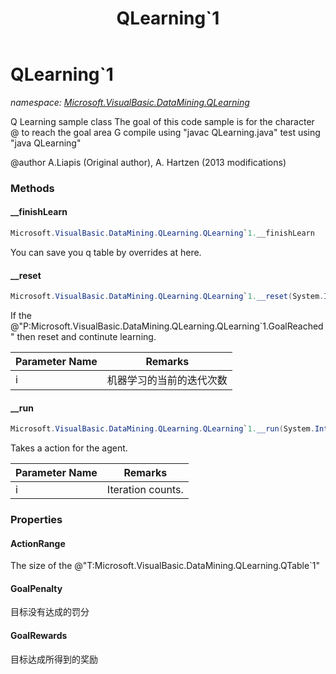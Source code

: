 ﻿---
title: QLearning`1
---

# QLearning`1
_namespace: [Microsoft.VisualBasic.DataMining.QLearning](N-Microsoft.VisualBasic.DataMining.QLearning.html)_

Q Learning sample class The goal of this code sample is for the character @ to reach the goal area G
 compile using "javac QLearning.java" 
 test using "java QLearning" 
 
 @author A.Liapis (Original author), A. Hartzen (2013 modifications)



### Methods

#### __finishLearn
```csharp
Microsoft.VisualBasic.DataMining.QLearning.QLearning`1.__finishLearn
```
You can save you q table by overrides at here.

#### __reset
```csharp
Microsoft.VisualBasic.DataMining.QLearning.QLearning`1.__reset(System.Int32)
```
If the @"P:Microsoft.VisualBasic.DataMining.QLearning.QLearning`1.GoalReached" then reset and continute learning.

|Parameter Name|Remarks|
|--------------|-------|
|i|机器学习的当前的迭代次数|


#### __run
```csharp
Microsoft.VisualBasic.DataMining.QLearning.QLearning`1.__run(System.Int32)
```
Takes a action for the agent.

|Parameter Name|Remarks|
|--------------|-------|
|i|Iteration counts.|



### Properties

#### ActionRange
The size of the @"T:Microsoft.VisualBasic.DataMining.QLearning.QTable`1"
#### GoalPenalty
目标没有达成的罚分
#### GoalRewards
目标达成所得到的奖励
